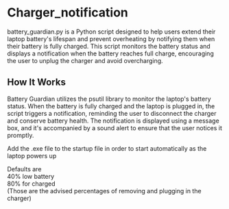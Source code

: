 # Charger_notification

battery_guardian.py is a Python script designed to help users extend their laptop battery's lifespan and prevent overheating by notifying them when their battery is fully charged. This script monitors the battery status and displays a notification when the battery reaches full charge, encouraging the user to unplug the charger and avoid overcharging.

## How It Works
Battery Guardian utilizes the psutil library to monitor the laptop's battery status. When the battery is fully charged and the laptop is plugged in, the script triggers a notification, reminding the user to disconnect the charger and conserve battery health. The notification is displayed using a message box, and it's accompanied by a sound alert to ensure that the user notices it promptly.

Add the .exe file to the startup file in order to start automatically as the laptop powers up

Defaults are  
40% low battery   
               80% for charged  
               (Those are the advised percentages of removing and plugging in the charger)
